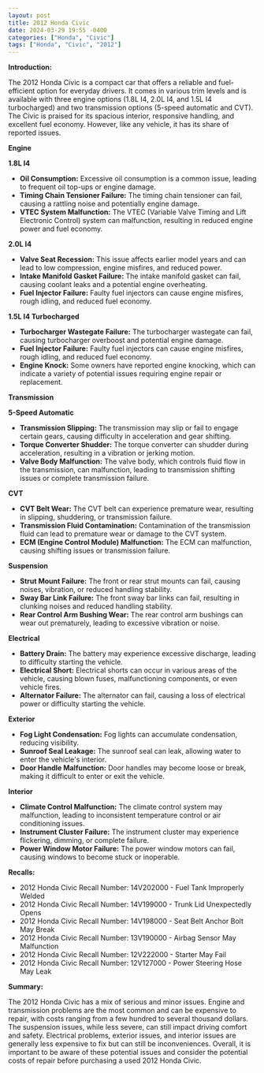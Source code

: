 ```yaml
---
layout: post
title: 2012 Honda Civic
date: 2024-03-29 19:55 -0400
categories: ["Honda", "Civic"]
tags: ["Honda", "Civic", "2012"]
---
```

**Introduction:**

The 2012 Honda Civic is a compact car that offers a reliable and fuel-efficient option for everyday drivers. It comes in various trim levels and is available with three engine options (1.8L I4, 2.0L I4, and 1.5L I4 turbocharged) and two transmission options (5-speed automatic and CVT). The Civic is praised for its spacious interior, responsive handling, and excellent fuel economy. However, like any vehicle, it has its share of reported issues.

**Engine**

**1.8L I4**

* **Oil Consumption:** Excessive oil consumption is a common issue, leading to frequent oil top-ups or engine damage.
* **Timing Chain Tensioner Failure:** The timing chain tensioner can fail, causing a rattling noise and potentially engine damage.
* **VTEC System Malfunction:** The VTEC (Variable Valve Timing and Lift Electronic Control) system can malfunction, resulting in reduced engine power and fuel economy.

**2.0L I4**

* **Valve Seat Recession:** This issue affects earlier model years and can lead to low compression, engine misfires, and reduced power.
* **Intake Manifold Gasket Failure:** The intake manifold gasket can fail, causing coolant leaks and a potential engine overheating.
* **Fuel Injector Failure:** Faulty fuel injectors can cause engine misfires, rough idling, and reduced fuel economy.

**1.5L I4 Turbocharged**

* **Turbocharger Wastegate Failure:** The turbocharger wastegate can fail, causing turbocharger overboost and potential engine damage.
* **Fuel Injector Failure:** Faulty fuel injectors can cause engine misfires, rough idling, and reduced fuel economy.
* **Engine Knock:** Some owners have reported engine knocking, which can indicate a variety of potential issues requiring engine repair or replacement.

**Transmission**

**5-Speed Automatic**

* **Transmission Slipping:** The transmission may slip or fail to engage certain gears, causing difficulty in acceleration and gear shifting.
* **Torque Converter Shudder:** The torque converter can shudder during acceleration, resulting in a vibration or jerking motion.
* **Valve Body Malfunction:** The valve body, which controls fluid flow in the transmission, can malfunction, leading to transmission shifting issues or complete transmission failure.

**CVT**

* **CVT Belt Wear:** The CVT belt can experience premature wear, resulting in slipping, shuddering, or transmission failure.
* **Transmission Fluid Contamination:** Contamination of the transmission fluid can lead to premature wear or damage to the CVT system.
* **ECM (Engine Control Module) Malfunction:** The ECM can malfunction, causing shifting issues or transmission failure.

**Suspension**

* **Strut Mount Failure:** The front or rear strut mounts can fail, causing noises, vibration, or reduced handling stability.
* **Sway Bar Link Failure:** The front sway bar links can fail, resulting in clunking noises and reduced handling stability.
* **Rear Control Arm Bushing Wear:** The rear control arm bushings can wear out prematurely, leading to excessive vibration or noise.

**Electrical**

* **Battery Drain:** The battery may experience excessive discharge, leading to difficulty starting the vehicle.
* **Electrical Short:** Electrical shorts can occur in various areas of the vehicle, causing blown fuses, malfunctioning components, or even vehicle fires.
* **Alternator Failure:** The alternator can fail, causing a loss of electrical power or difficulty starting the vehicle.

**Exterior**

* **Fog Light Condensation:** Fog lights can accumulate condensation, reducing visibility.
* **Sunroof Seal Leakage:** The sunroof seal can leak, allowing water to enter the vehicle's interior.
* **Door Handle Malfunction:** Door handles may become loose or break, making it difficult to enter or exit the vehicle.

**Interior**

* **Climate Control Malfunction:** The climate control system may malfunction, leading to inconsistent temperature control or air conditioning issues.
* **Instrument Cluster Failure:** The instrument cluster may experience flickering, dimming, or complete failure.
* **Power Window Motor Failure:** The power window motors can fail, causing windows to become stuck or inoperable.

**Recalls:**

* 2012 Honda Civic Recall Number: 14V202000 - Fuel Tank Improperly Welded
* 2012 Honda Civic Recall Number: 14V199000 - Trunk Lid Unexpectedly Opens
* 2012 Honda Civic Recall Number: 14V198000 - Seat Belt Anchor Bolt May Break
* 2012 Honda Civic Recall Number: 13V190000 - Airbag Sensor May Malfunction
* 2012 Honda Civic Recall Number: 12V222000 - Starter May Fail
* 2012 Honda Civic Recall Number: 12V127000 - Power Steering Hose May Leak

**Summary:**

The 2012 Honda Civic has a mix of serious and minor issues. Engine and transmission problems are the most common and can be expensive to repair, with costs ranging from a few hundred to several thousand dollars. The suspension issues, while less severe, can still impact driving comfort and safety. Electrical problems, exterior issues, and interior issues are generally less expensive to fix but can still be inconveniences. Overall, it is important to be aware of these potential issues and consider the potential costs of repair before purchasing a used 2012 Honda Civic.
